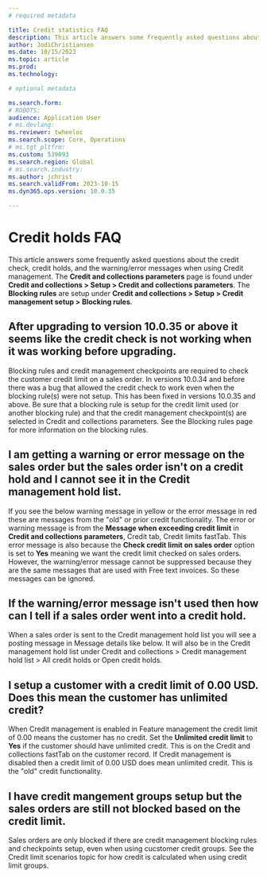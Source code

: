 ```yaml
---
# required metadata

title: Credit statistics FAQ
description: This article answers some frequently asked questions about credit statistics
author: JodiChristiansen
ms.date: 10/15/2023
ms.topic: article
ms.prod: 
ms.technology: 

# optional metadata

ms.search.form:  
# ROBOTS: 
audience: Application User
# ms.devlang: 
ms.reviewer: twheeloc
ms.search.scope: Core, Operations
# ms.tgt_pltfrm: 
ms.custom: 539093
ms.search.region: Global
# ms.search.industry: 
ms.author: jchrist
ms.search.validFrom: 2023-10-15
ms.dyn365.ops.version: 10.0.35

---
```

# Credit holds FAQ

This article answers some frequently asked questions about the credit check, credit holds, and the warning/error messages when using Credit management. The **Credit and collections parameters** page is found under **Credit and collections > Setup > Credit and collections parameters**. The **Blocking rules** are setup under **Credit and collections > Setup > Credit management setup > Blocking rules**. 

## After upgrading to version 10.0.35 or above it seems like the credit check is not working when it was working before upgrading. 

Blocking rules and credit management checkpoints are required to check the customer credit limit on a sales order. In versions 10.0.34 and before there was a bug that allowed the credit check to work even when the blocking rule(s) were not setup. This has been fixed in versions 10.0.35 and above. Be sure that a blocking rule is setup for the credit limit used (or another blocking rule) and that the credit management checkpoint(s) are selected in Credit and collections parameters. See the Blocking rules page for more information on the blocking rules. 

## I am getting a warning or error message on the sales order but the sales order isn't on a credit hold and I cannot see it in the Credit management hold list. 

If you see the below warning message in yellow or the error message in red these are messages from the "old" or prior credit functionality. The error or warning message is from the **Message when exceeding credit limit** in **Credit and collections parameters**, Credit tab, Credit limits fastTab. This error message is also because the **Check credit limit on sales order** option is set to **Yes** meaning we want the credit limit checked on sales orders. However, the warning/error message cannot be suppressed because they are the same messages that are used with Free text invoices. So these messages can be ignored. 

## If the warning/error message isn't used then how can I tell if a sales order went into a credit hold. 

When a sales order is sent to the Credit management hold list you will see a posting message in Message details like below. It will also be in the Credit management hold list under Credit and collections > Credit management hold list > All credit holds or Open credit holds. 

## I setup a customer with a credit limit of 0.00 USD. Does this mean the customer has unlimited credit? 

When Credit management is enabled in Feature management the credit limit of 0.00 means the customer has no credit. Set the **Unlimited credit limit** to **Yes** if the customer should have unlimited credit. This is on the Credit and collections fastTab on the customer record. If Credit management is disabled then a credit limit of 0.00 USD does mean unlimited credit. This is the "old" credit functionality. 

## I have credit mangement groups setup but the sales orders are still not blocked based on the credit limit. 

Sales orders are only blocked if there are credit management blocking rules and checkpoints setup, even when using cucstomer credit groups. See the Credit limit scenarios topic for how credit is calculated when using credit limit groups. 



